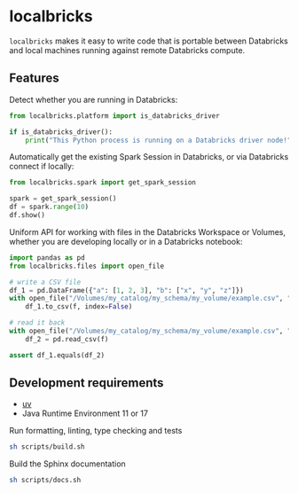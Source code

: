 # localbricks

`localbricks` makes it easy to write code that is portable between Databricks and local
machines running against remote Databricks compute.

## Features

Detect whether you are running in Databricks:

```py
from localbricks.platform import is_databricks_driver

if is_databricks_driver():
    print("This Python process is running on a Databricks driver node!")
```

Automatically get the existing Spark Session in Databricks, or via Databricks connect
if locally:

```py
from localbricks.spark import get_spark_session

spark = get_spark_session()
df = spark.range(10)
df.show()
```

Uniform API for working with files in the Databricks Workspace or Volumes, whether
you are developing locally or in a Databricks notebook:

```py
import pandas as pd
from localbricks.files import open_file

# write a CSV file
df_1 = pd.DataFrame({"a": [1, 2, 3], "b": ["x", "y", "z"]})
with open_file("/Volumes/my_catalog/my_schema/my_volume/example.csv", "w") as f:
    df_1.to_csv(f, index=False)

# read it back
with open_file("/Volumes/my_catalog/my_schema/my_volume/example.csv", "r") as f
    df_2 = pd.read_csv(f)

assert df_1.equals(df_2)
```

## Development requirements

- [uv](https://docs.astral.sh/uv/)
- Java Runtime Environment 11 or 17

Run formatting, linting, type checking and tests
```sh
sh scripts/build.sh
```

Build the Sphinx documentation
```sh
sh scripts/docs.sh
```
